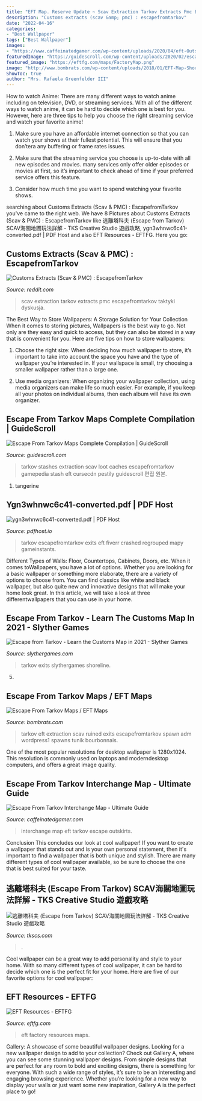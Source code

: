 ```yaml
---
title: "EFT Map. Reserve Update ~ Scav Extraction Tarkov Extracts Pmc Escapefromtarkov Taktyki Dyskusja"
description: "Customs extracts (scav &amp; pmc) : escapefromtarkov"
date: "2022-04-16"
categories:
- "Best Wallpaper"
tags: ["Best Wallpaper"]
images:
- "https://www.caffeinatedgamer.com/wp-content/uploads/2020/04/eft-Outskirts.jpg"
featuredImage: "https://guidescroll.com/wp-content/uploads/2020/02/escape-from-tarkov-customs-stash-map.jpg"
featured_image: "https://eftfg.com/maps/FactoryMap.png"
image: "http://www.bombrats.com/wp-content/uploads/2018/01/EFT-Map-Shoreline-all-spawns-01.png"
ShowToc: true
author: "Mrs. Rafaela Greenfelder III"
---
```



How to watch Anime: There are many different ways to watch anime including on television, DVD, or streaming services.
With all of the different ways to watch anime, it can be hard to decide which one is best for you. However, here are three tips to help you choose the right streaming service and watch your favorite anime!
1. Make sure you have an affordable internet connection so that you can watch your shows at their fullest potential. This will ensure that you don’tera any buffering or frame rates issues.

2. Make sure that the streaming service you choose is up-to-date with all new episodes and movies. many services only offer older episodes or movies at first, so it’s important to check ahead of time if your preferred service offers this feature.

3. Consider how much time you want to spend watching your favorite shows.

	

		
searching about Customs Extracts (Scav &amp; PMC) : EscapefromTarkov you've came to the right web. We have 8 Pictures about Customs Extracts (Scav &amp; PMC) : EscapefromTarkov like 逃離塔科夫 (Escape from Tarkov) SCAV海關地圖玩法詳解 - TKS Creative Studio 遊戲攻略, ygn3whnwc6c41-converted.pdf | PDF Host and also EFT Resources - EFTFG. Here you go:
		
    
## Customs Extracts (Scav &amp; PMC) : EscapefromTarkov

<img loading=lazy src="https://preview.redd.it/8os9anl1w8601.jpg?auto=webp&amp;s=f590561e587c7764e914d2e9cda5ff5084864aa3" onerror="this.onerror=null;this.src='https://tse4.mm.bing.net/th?id=OIP.MTCx5uMY8yZrd3CB4o6QAgHaEK&amp;pid=15.1';" alt="Customs Extracts (Scav &amp; PMC) : EscapefromTarkov">

_Source: reddit.com_

>scav extraction tarkov extracts pmc escapefromtarkov taktyki dyskusja. 

	

The Best Way to Store Wallpapers: A Storage Solution for Your Collection
When it comes to storing pictures, Wallpapers is the best way to go. Not only are they easy and quick to access, but they can also be stored in a way that is convenient for you. Here are five tips on how to store wallpapers:
1) Choose the right size: When deciding how much wallpaper to store, it’s important to take into account the space you have and the type of wallpaper you’re interested in. If your wallspace is small, try choosing a smaller wallpaper rather than a large one.

2) Use media organizers: When organizing your wallpaper collection, using media organizers can make life so much easier. For example, if you keep all your photos on individual albums, then each album will have its own organizer.

    
## Escape From Tarkov Maps Complete Compilation | GuideScroll

<img loading=lazy src="https://guidescroll.com/wp-content/uploads/2020/02/escape-from-tarkov-customs-stash-map.jpg" onerror="this.onerror=null;this.src='https://tse3.mm.bing.net/th?id=OIP.vkVI2qyV-Em2hZVPa-cUXwHaFm&amp;pid=15.1';" alt="Escape From Tarkov Maps Complete Compilation | GuideScroll">

_Source: guidescroll.com_

>tarkov stashes extraction scav loot caches escapefromtarkov gamepedia stash eft cursecdn pestily guidescroll 편집 원본. 

	

1. tangerine 

    
## Ygn3whnwc6c41-converted.pdf | PDF Host

<img loading=lazy src="https://pdfhost.io/api/preview/228e6156-00eb-4f55-b0e7-eea7b8ebe274" onerror="this.onerror=null;this.src='https://tse2.mm.bing.net/th?id=OIP.0V_6gQ7E0aDtzFEAoX5VVgHaE8&amp;pid=15.1';" alt="ygn3whnwc6c41-converted.pdf | PDF Host">

_Source: pdfhost.io_

>tarkov escapefromtarkov exits eft fiverr crashed regrouped mapy gameinstants. 

	

Different Types of Walls: Floor, Countertops, Cabinets, Doors, etc.
When it comes toWallpapers, you have a lot of options. Whether you are looking for a basic wallpaper or something more elaborate, there are a variety of options to choose from. You can find classics like white and black wallpaper, but also quite new and innovative designs that will make your home look great. In this article, we will take a look at three differentwallpapers that you can use in your home.

    
## Escape From Tarkov - Learn The Customs Map In 2021 - Slyther Games

<img loading=lazy src="https://www.slythergames.com/wp-content/uploads/2020/01/Escape-from-Tarkov-Customs-Map-2021-1024x496.jpg" onerror="this.onerror=null;this.src='https://tse1.mm.bing.net/th?id=OIP.3oEAd2Cmmpx6evqcwPsjIwHaDl&amp;pid=15.1';" alt="Escape from Tarkov - Learn the Customs Map in 2021 - Slyther Games">

_Source: slythergames.com_

>tarkov exits slythergames shoreline. 

	

5.

    
## Escape From Tarkov Maps / EFT Maps

<img loading=lazy src="http://www.bombrats.com/wp-content/uploads/2018/01/EFT-Map-Shoreline-all-spawns-01.png" onerror="this.onerror=null;this.src='https://tse3.mm.bing.net/th?id=OIP.MiIzofvxOVYmQvnIy6D1kwHaFD&amp;pid=15.1';" alt="Escape From Tarkov Maps / EFT Maps">

_Source: bombrats.com_

>tarkov eft extraction scav ruined exits escapefromtarkov spawn adm wordpress1 spawns tunik bourbonnais. 

	

One of the most popular resolutions for desktop wallpaper is 1280x1024. This resolution is commonly used on laptops and moderndesktop computers, and offers a great image quality.

    
## Escape From Tarkov Interchange Map - Ultimate Guide

<img loading=lazy src="https://www.caffeinatedgamer.com/wp-content/uploads/2020/04/eft-Outskirts.jpg" onerror="this.onerror=null;this.src='https://tse3.mm.bing.net/th?id=OIP.oA82xStn7eCWgpFYP3lO_AHaIf&amp;pid=15.1';" alt="Escape From Tarkov Interchange Map - Ultimate Guide">

_Source: caffeinatedgamer.com_

>interchange map eft tarkov escape outskirts. 

	

Conclusion
This concludes our look at cool wallpaper! If you want to create a wallpaper that stands out and is your own personal statement, then it's important to find a wallpaper that is both unique and stylish. There are many different types of cool wallpaper available, so be sure to choose the one that is best suited for your taste.

    
## 逃離塔科夫 (Escape From Tarkov) SCAV海關地圖玩法詳解 - TKS Creative Studio 遊戲攻略

<img loading=lazy src="https://tkscs.com/images/1583495777_291.jpg" onerror="this.onerror=null;this.src='https://tse1.mm.bing.net/th?id=OIP.y0IFfQ0cJeWXbAjakNpEuAHaEK&amp;pid=15.1';" alt="逃離塔科夫 (Escape from Tarkov) SCAV海關地圖玩法詳解 - TKS Creative Studio 遊戲攻略">

_Source: tkscs.com_

>. 

	

Cool wallpaper can be a great way to add personality and style to your home. With so many different types of cool wallpaper, it can be hard to decide which one is the perfect fit for your home. Here are five of our favorite options for cool wallpaper: 

    
## EFT Resources - EFTFG

<img loading=lazy src="https://eftfg.com/maps/FactoryMap.png" onerror="this.onerror=null;this.src='https://tse3.mm.bing.net/th?id=OIP.GiTuz4PeC6kfSeLz8sxM9AHaDd&amp;pid=15.1';" alt="EFT Resources - EFTFG">

_Source: eftfg.com_

>eft factory resources maps. 

	

Gallery: A showcase of some beautiful wallpaper designs.
Looking for a new wallpaper design to add to your collection? Check out Gallery A, where you can see some stunning wallpaper designs. From simple designs that are perfect for any room to bold and exciting designs, there is something for everyone. With such a wide range of styles, it’s sure to be an interesting and engaging browsing experience. Whether you’re looking for a new way to display your walls or just want some new inspiration, Gallery A is the perfect place to go!





	
	
